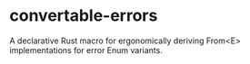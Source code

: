 # convertable-errors
A declarative Rust macro for ergonomically deriving From&lt;E> implementations for error Enum variants.
